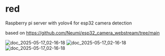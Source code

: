 # red
Raspberry pi server with yolov4 for esp32 camera detection

based on https://github.com/Neumi/esp32_camera_webstream/tree/main



![doc_2025-05-17_02-16-18](https://github.com/user-attachments/assets/b7b26932-5a56-4021-af1c-7440759dbed7)
![doc_2025-05-17_02-16-18](https://github.com/user-attachments/assets/cd5c43a2-dc5e-426e-a143-46db5e761a3d)
![doc_2025-05-17_02-16-18](https://github.com/user-attachments/assets/f65dbd52-8450-4cb9-8249-3d3e8704a74c)

